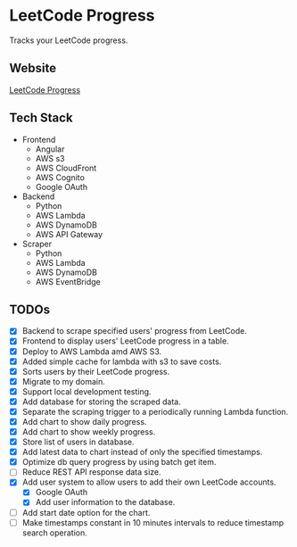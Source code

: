 # LeetCode Progress

Tracks your LeetCode progress.

## Website

[LeetCode Progress](https://leetcode-progress.dasbd72.com/)

## Tech Stack

- Frontend
  - Angular
  - AWS s3
  - AWS CloudFront
  - AWS Cognito
  - Google OAuth
- Backend
  - Python
  - AWS Lambda
  - AWS DynamoDB
  - AWS API Gateway
- Scraper
  - Python
  - AWS Lambda
  - AWS DynamoDB
  - AWS EventBridge

## TODOs

- [x] Backend to scrape specified users' progress from LeetCode.
- [x] Frontend to display users' LeetCode progress in a table.
- [x] Deploy to AWS Lambda amd AWS S3.
- [x] Added simple cache for lambda with s3 to save costs.
- [x] Sorts users by their LeetCode progress.
- [x] Migrate to my domain.
- [x] Support local development testing.
- [x] Add database for storing the scraped data.
- [x] Separate the scraping trigger to a periodically running Lambda function.
- [x] Add chart to show daily progress.
- [x] Add chart to show weekly progress.
- [x] Store list of users in database.
- [x] Add latest data to chart instead of only the specified timestamps.
- [x] Optimize db query progress by using batch get item.
- [ ] Reduce REST API response data size.
- [x] Add user system to allow users to add their own LeetCode accounts.
  - [x] Google OAuth
  - [x] Add user information to the database.
- [ ] Add start date option for the chart.
- [ ] Make timestamps constant in 10 minutes intervals to reduce timestamp search operation.
